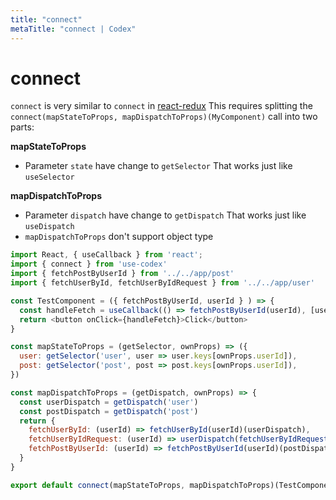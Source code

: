 ```yaml
---
title: "connect"
metaTitle: "connect | Codex"
---
```


# connect

`connect` is very similar to `connect` in [react-redux](https://redux-toolkit.js.org) This requires splitting the `connect(mapStateToProps, mapDispatchToProps)(MyComponent)` call into two parts:

**mapStateToProps**

* Parameter `state` have change to `getSelector` That works just like `useSelector`

**mapDispatchToProps**

* Parameter `dispatch` have change to `getDispatch` That works just like `useDispatch`
* `mapDispatchToProps` don't support object type

```js
import React, { useCallback } from 'react';
import { connect } from 'use-codex'
import { fetchPostByUserId } from '../../app/post'
import { fetchUserById, fetchUserByIdRequest } from '../../app/user'

const TestComponent = ({ fetchPostByUserId, userId } ) => {
  const handleFetch = useCallback(() => fetchPostByUserId(userId), [userId, fetchPostByUserId])
  return <button onClick={handleFetch}>Click</button>
}

const mapStateToProps = (getSelector, ownProps) => ({
  user: getSelector('user', user => user.keys[ownProps.userId]),
  post: getSelector('post', post => post.keys[ownProps.userId]),
})

const mapDispatchToProps = (getDispatch, ownProps) => {
  const userDispatch = getDispatch('user')
  const postDispatch = getDispatch('post')
  return {
    fetchUserById: (userId) => fetchUserById(userId)(userDispatch), 
    fetchUserByIdRequest: (userId) => userDispatch(fetchUserByIdRequest(userId)),
    fetchPostByUserId: (userId) => fetchPostByUserId(userId)(postDispatch), 
  }
}

export default connect(mapStateToProps, mapDispatchToProps)(TestComponent)
```
